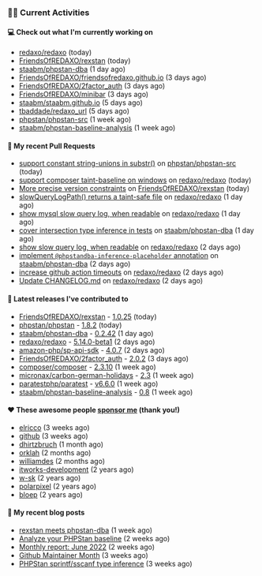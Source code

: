 ### 👨‍💻 Current Activities


#### 💻 Check out what I'm currently working on

- [redaxo/redaxo](https://github.com/redaxo/redaxo) (today)
- [FriendsOfREDAXO/rexstan](https://github.com/FriendsOfREDAXO/rexstan) (today)
- [staabm/phpstan-dba](https://github.com/staabm/phpstan-dba) (1 day ago)
- [FriendsOfREDAXO/friendsofredaxo.github.io](https://github.com/FriendsOfREDAXO/friendsofredaxo.github.io) (3 days ago)
- [FriendsOfREDAXO/2factor_auth](https://github.com/FriendsOfREDAXO/2factor_auth) (3 days ago)
- [FriendsOfREDAXO/minibar](https://github.com/FriendsOfREDAXO/minibar) (3 days ago)
- [staabm/staabm.github.io](https://github.com/staabm/staabm.github.io) (5 days ago)
- [tbaddade/redaxo_url](https://github.com/tbaddade/redaxo_url) (5 days ago)
- [phpstan/phpstan-src](https://github.com/phpstan/phpstan-src) (1 week ago)
- [staabm/phpstan-baseline-analysis](https://github.com/staabm/phpstan-baseline-analysis) (1 week ago)


#### 🔨 My recent Pull Requests

- [support constant string-unions in substr()](https://github.com/phpstan/phpstan-src/pull/1532) on [phpstan/phpstan-src](https://github.com/phpstan/phpstan-src) (today)
- [support composer taint-baseline on windows](https://github.com/redaxo/redaxo/pull/5252) on [redaxo/redaxo](https://github.com/redaxo/redaxo) (today)
- [More precise version constraints](https://github.com/FriendsOfREDAXO/rexstan/pull/47) on [FriendsOfREDAXO/rexstan](https://github.com/FriendsOfREDAXO/rexstan) (today)
- [slowQueryLogPath() returns a taint-safe file](https://github.com/redaxo/redaxo/pull/5251) on [redaxo/redaxo](https://github.com/redaxo/redaxo) (1 day ago)
- [show mysql slow query log, when readable](https://github.com/redaxo/redaxo/pull/5250) on [redaxo/redaxo](https://github.com/redaxo/redaxo) (1 day ago)
- [cover intersection type inference in tests](https://github.com/staabm/phpstan-dba/pull/414) on [staabm/phpstan-dba](https://github.com/staabm/phpstan-dba) (1 day ago)
- [show slow query log, when readable](https://github.com/redaxo/redaxo/pull/5249) on [redaxo/redaxo](https://github.com/redaxo/redaxo) (2 days ago)
- [implement `@phpstandba-inference-placeholder` annotation](https://github.com/staabm/phpstan-dba/pull/413) on [staabm/phpstan-dba](https://github.com/staabm/phpstan-dba) (2 days ago)
- [increase github action timeouts](https://github.com/redaxo/redaxo/pull/5245) on [redaxo/redaxo](https://github.com/redaxo/redaxo) (2 days ago)
- [Update CHANGELOG.md](https://github.com/redaxo/redaxo/pull/5244) on [redaxo/redaxo](https://github.com/redaxo/redaxo) (2 days ago)


#### 🔭 Latest releases I've contributed to

- [FriendsOfREDAXO/rexstan](https://github.com/FriendsOfREDAXO/rexstan) - [1.0.25](https://github.com/FriendsOfREDAXO/rexstan/releases/tag/1.0.25) (today)
- [phpstan/phpstan](https://github.com/phpstan/phpstan) - [1.8.2](https://github.com/phpstan/phpstan/releases/tag/1.8.2) (today)
- [staabm/phpstan-dba](https://github.com/staabm/phpstan-dba) - [0.2.42](https://github.com/staabm/phpstan-dba/releases/tag/0.2.42) (1 day ago)
- [redaxo/redaxo](https://github.com/redaxo/redaxo) - [5.14.0-beta1](https://github.com/redaxo/redaxo/releases/tag/5.14.0-beta1) (2 days ago)
- [amazon-php/sp-api-sdk](https://github.com/amazon-php/sp-api-sdk) - [4.0.7](https://github.com/amazon-php/sp-api-sdk/releases/tag/4.0.7) (2 days ago)
- [FriendsOfREDAXO/2factor_auth](https://github.com/FriendsOfREDAXO/2factor_auth) - [2.0.2](https://github.com/FriendsOfREDAXO/2factor_auth/releases/tag/2.0.2) (3 days ago)
- [composer/composer](https://github.com/composer/composer) - [2.3.10](https://github.com/composer/composer/releases/tag/2.3.10) (1 week ago)
- [micronax/carbon-german-holidays](https://github.com/micronax/carbon-german-holidays) - [2.3](https://github.com/micronax/carbon-german-holidays/releases/tag/2.3) (1 week ago)
- [paratestphp/paratest](https://github.com/paratestphp/paratest) - [v6.6.0](https://github.com/paratestphp/paratest/releases/tag/v6.6.0) (1 week ago)
- [staabm/phpstan-baseline-analysis](https://github.com/staabm/phpstan-baseline-analysis) - [0.8](https://github.com/staabm/phpstan-baseline-analysis/releases/tag/0.8) (1 week ago)


#### ❤️ These awesome people [sponsor me](https://github.com/sponsors/staabm) (thank you!)

- [elricco](https://github.com/elricco) (3 weeks ago)
- [github](https://github.com/github) (3 weeks ago)
- [dhirtzbruch](https://github.com/dhirtzbruch) (1 month ago)
- [orklah](https://github.com/orklah) (2 months ago)
- [williamdes](https://github.com/williamdes) (2 months ago)
- [itworks-development](https://github.com/itworks-development) (2 years ago)
- [w-sk](https://github.com/w-sk) (2 years ago)
- [polarpixel](https://github.com/polarpixel) (2 years ago)
- [bloep](https://github.com/bloep) (2 years ago)

#### 📜 My recent blog posts

- [rexstan meets phpstan-dba](https://staabm.github.io/2022/07/12/rexstan-meets-phpstan-dba.html) (1 week ago)
- [Analyze your PHPStan baseline](https://staabm.github.io/2022/07/04/phpstan-baseline-analysis.html) (2 weeks ago)
- [Monthly report: June 2022](https://staabm.github.io/2022/06/30/monthly-report-june.html) (2 weeks ago)
- [Github Maintainer Month](https://staabm.github.io/2022/06/24/github-maintainer-month.html) (3 weeks ago)
- [PHPStan sprintf/sscanf type inference](https://staabm.github.io/2022/06/23/phpstan-sprintf-sscanf-inference.html) (3 weeks ago)
